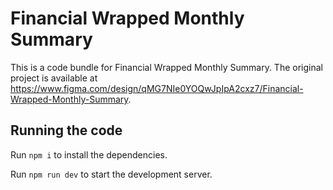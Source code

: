 
  # Financial Wrapped Monthly Summary

  This is a code bundle for Financial Wrapped Monthly Summary. The original project is available at https://www.figma.com/design/qMG7NIe0YOQwJpIpA2cxz7/Financial-Wrapped-Monthly-Summary.

  ## Running the code

  Run `npm i` to install the dependencies.

  Run `npm run dev` to start the development server.
  